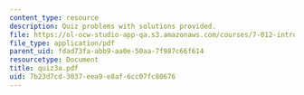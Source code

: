 ```yaml
---
content_type: resource
description: Quiz problems with solutions provided.
file: https://ol-ocw-studio-app-qa.s3.amazonaws.com/courses/7-012-introduction-to-biology-fall-2004/7b23d7cd3037eea9e8af6cc07fc80676_quiz3a.pdf
file_type: application/pdf
parent_uid: fdad73fa-abb9-aa0e-50aa-7f987c66f614
resourcetype: Document
title: quiz3a.pdf
uid: 7b23d7cd-3037-eea9-e8af-6cc07fc80676
---
```

